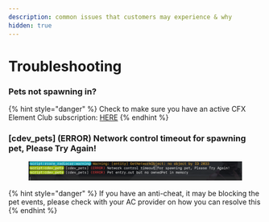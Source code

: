 ```yaml
---
description: common issues that customers may experience & why
hidden: true
---
```


# Troubleshooting

### Pets not spawning in?

{% hint style="danger" %}
Check to make sure you have an active CFX Element Club subscription: [HERE](https://portal.cfx.re/subscriptions)
{% endhint %}

### \[cdev\_pets] (ERROR) Network control timeout for spawning pet, Please Try Again!

<div align="center"><figure><img src="../../.gitbook/assets/image (3) (1) (1) (1).png" alt=""><figcaption></figcaption></figure></div>

{% hint style="danger" %}
If you have an anti-cheat, it may be blocking the pet events, please check with your AC provider on how you can resolve this
{% endhint %}

